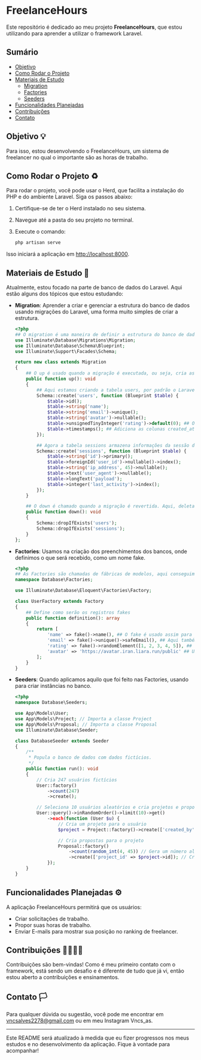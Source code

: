 # FreelanceHours

Este repositório é dedicado ao meu projeto **FreelanceHours**, que estou utilizando para aprender a utilizar o framework Laravel.

## Sumário

- [Objetivo](#objetivo)
- [Como Rodar o Projeto](#como-rodar-o-projeto)
- [Materiais de Estudo](#materiais-de-estudo)
  - [Migration](#migration)
  - [Factories](#factories)
  - [Seeders](#seeders)
- [Funcionalidades Planejadas](#funcionalidades-planejadas)
- [Contribuições](#contribuições)
- [Contato](#contato)

## Objetivo 💡

Para isso, estou desenvolvendo o FreelanceHours, um sistema de freelancer no qual o importante são as horas de trabalho.

## Como Rodar o Projeto ♻

Para rodar o projeto, você pode usar o Herd, que facilita a instalação do PHP e do ambiente Laravel. Siga os passos abaixo:

1. Certifique-se de ter o Herd instalado no seu sistema.
2. Navegue até a pasta do seu projeto no terminal.
3. Execute o comando:

    ```bash
    php artisan serve
    ```

Isso iniciará a aplicação em [http://localhost:8000](http://localhost:8000).

## Materiais de Estudo 📘

Atualmente, estou focado na parte de banco de dados do Laravel. Aqui estão alguns dos tópicos que estou estudando:

- **Migration**: Aprender a criar e gerenciar a estrutura do banco de dados usando migrações do Laravel, uma forma muito simples de criar a estrutura.

    ```php
    <?php
    ## O migration é uma maneira de definir a estrutura do banco de dados do nosso sistema, cada parte é responsável por uma parte do banco.
    use Illuminate\Database\Migrations\Migration;
    use Illuminate\Database\Schema\Blueprint;
    use Illuminate\Support\Facades\Schema;

    return new class extends Migration
    {
        ## O up é usado quando a migração é executada, ou seja, cria as tabelas no banco.
        public function up(): void
        {
            ## Aqui estamos criando a tabela users, por padrão o Laravel sempre busca o plural, e aqui definimos os campos.
            Schema::create('users', function (Blueprint $table) {
                $table->id();
                $table->string('name');
                $table->string('email')->unique();
                $table->string('avatar')->nullable();
                $table->unsignedTinyInteger('rating')->default(0); ## O unsignedTinyInteger serve para valores pequenos.
                $table->timestamps(); ## Adiciona as colunas created_at e updated_at.
            });

            ## Agora a tabela sessions armazena informações da sessão do usuário.
            Schema::create('sessions', function (Blueprint $table) {
                $table->string('id')->primary();
                $table->foreignId('user_id')->nullable()->index();
                $table->string('ip_address', 45)->nullable();
                $table->text('user_agent')->nullable();
                $table->longText('payload');
                $table->integer('last_activity')->index();
            });
        }

        ## O down é chamado quando a migração é revertida. Aqui, deleta as tabelas criadas se elas existirem.
        public function down(): void
        {
            Schema::dropIfExists('users');
            Schema::dropIfExists('sessions');
        }
    };
    ```

- **Factories**: Usamos na criação dos preenchimentos dos bancos, onde definimos o que será recebido, como um nome fake.

    ```php
    <?php
    ## As Factories são chamadas de fábricas de modelos, aqui conseguimos alimentar com dados fictícios para teste.
    namespace Database\Factories;

    use Illuminate\Database\Eloquent\Factories\Factory;

    class UserFactory extends Factory
    {
        ## Define como serão os registros fakes
        public function definition(): array
        {
            return [
                'name' => fake()->name(), ## O fake é usado assim para criar nomes sem você ter dor de cabeça para pensar neles.
                'email' => fake()->unique()->safeEmail(), ## Aqui também, podemos ter o adicional de ser um e-mail único.
                'rating' => fake()->randomElement([1, 2, 3, 4, 5]), ## Gera uma nota aleatória.
                'avatar' => 'https://avatar.iran.liara.run/public' ## URL de avatar padrão.
            ];
        }
    }
    ```

- **Seeders**: Quando aplicamos aquilo que foi feito nas Factories, usando para criar instâncias no banco.

    ```php
    <?php
    namespace Database\Seeders;

    use App\Models\User;
    use App\Models\Project; // Importa a classe Project
    use App\Models\Proposal; // Importa a classe Proposal
    use Illuminate\Database\Seeder;

    class DatabaseSeeder extends Seeder
    {
        /**
         * Popula o banco de dados com dados fictícios.
         */
        public function run(): void
        {
            // Cria 247 usuários fictícios
            User::factory()
                ->count(247)
                ->create();

            // Seleciona 10 usuários aleatórios e cria projetos e propostas para eles
            User::query()->inRandomOrder()->limit(10)->get()
                ->each(function (User $u) {
                    // Cria um projeto para o usuário
                    $project = Project::factory()->create(['created_by' => $u->id]);

                    // Cria propostas para o projeto
                    Proposal::factory()
                        ->count(random_int(4, 45)) // Gera um número aleatório de propostas
                        ->create(['project_id' => $project->id]); // Cria as propostas ligadas ao projeto
                });
        }
    }
    ```

## Funcionalidades Planejadas ⚙

A aplicação FreelanceHours permitirá que os usuários:

- Criar solicitações de trabalho.
- Propor suas horas de trabalho.
- Enviar E-mails para mostrar sua posição no ranking de freelancer.

## Contribuições 👨‍👩‍👦‍👦

Contribuições são bem-vindas! Como é meu primeiro contato com o framework, está sendo um desafio e é diferente de tudo que já vi, então estou aberto a contribuições e ensinamentos.

## Contato 🏳

Para qualquer dúvida ou sugestão, você pode me encontrar em vncsalves2278@gmail.com ou em meu Instagram Vncs_as.

---

Este README será atualizado à medida que eu fizer progressos nos meus estudos e no desenvolvimento da aplicação. Fique à vontade para acompanhar!
